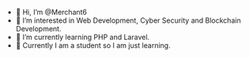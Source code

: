 - 👋 Hi, I’m @Merchant6
- 👀 I’m interested in Web Development, Cyber Security and Blockchain Development.
- 🌱 I’m currently learning PHP and Laravel.
- 💞️ Currently I am a student so I am just learning.
